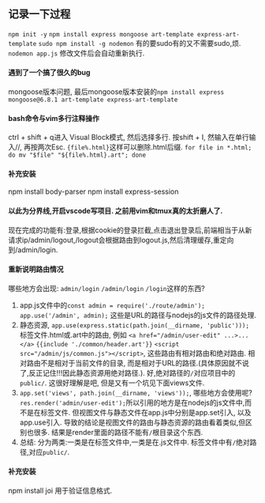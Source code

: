 ## 记录一下过程
`npm init -y`
`npm install express mongoose art-template express-art-template`
`sudo npm install -g nodemon` 有的要sudo有的又不需要sudo,烦.
`nodemon app.js` 修改文件后会自动重新执行.

#### 遇到了一个搞了很久的bug
mongoose版本问题, 最后mongoose版本安装的`npm install express mongoose@6.8.1 art-template express-art-template`

#### bash命令与vim多行注释操作
ctrl + shift + q进入 Visual Block模式, 然后选择多行. 按shift + I, 然输入在单行输入//, 再按两次Esc.
`{file%.html}`这样可以删除.html后缀. `for file in *.html; do mv "$file" "${file%.html}.art"; done`

#### 补充安装
npm install body-parser
npm install express-session

#### 以此为分界线,开启vscode写项目. 之前用vim和tmux真的太折磨人了.
现在完成的功能有:登录,根据cookie的登录拦截,点击退出登录后,前端相当于从新请求ip/admin/logout,/logout会根据路由到logout.js,然后清理缓存,重定向到/admin/login.

#### 重新说明路由情况
哪些地方会出现: `admin/login` `/admin/login` `/login`这样的东西?
1. app.js文件中的`const admin = require('./route/admin');` `app.use('/admin', admin);` 这些是URL的路径与nodejs的js文件的路径处理.
2. 静态资源, `app.use(express.static(path.join(__dirname, 'public')));` 标签文件.html或.art中的路由, 例如 `<a href="/admin/user-edit" ...>...</a>` `{{include './common/header.art'}}`  `<script src="/admin/js/common.js"></script>`, 这些路由有相对路由和绝对路由. 相对路由不是相对于当前文件的目录, 而是相对于URL的路径.(具体原因就不说了,反正记住!!!因此静态资源用绝对路径.). 好,绝对路径的`/`对应项目中的`public/`. 这很好理解是吧, 但是又有一个坑见下面views文件.
3. `app.set('views', path.join(__dirname, 'views'));`, 哪些地方会使用呢? `res.render('admin/user-edit');`所以引用的地方是在nodejs的js文件中,而不是在标签文件. 但视图文件与静态文件在app.js中分别是app.set引入, 以及app.use引入. 导致的结论是视图文件的路由与静态资源的路由看着类似,但区别也很多. 结果是render里面的路径不能有`/`根目录这个东西.
4. 总结: 分为两类:一类是在标签文件中,一类是在.js文件中. 标签文件中有`/`绝对路径,对应`public/`.

#### 补充安装
npm install joi
用于验证信息格式.


